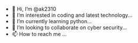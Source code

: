 - 👋 Hi, I’m @ak2310
- 👀 I’m interested in coding and latest technology...
- 🌱 I’m currently learning python...
- 💞️ I’m looking to collaborate on cyber security...
- 📫 How to reach me ...

<!---
ak2310/ak2310 is a ✨ special ✨ repository because its `README.md` (this file) appears on your GitHub profile.
You can click the Preview link to take a look at your changes.
--->
